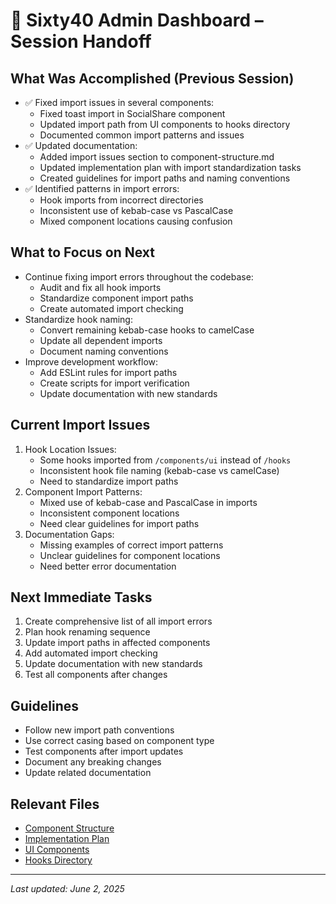 # 📝 Sixty40 Admin Dashboard – Session Handoff

## What Was Accomplished (Previous Session)
- ✅ Fixed import issues in several components:
  - Fixed toast import in SocialShare component
  - Updated import path from UI components to hooks directory
  - Documented common import patterns and issues
- ✅ Updated documentation:
  - Added import issues section to component-structure.md
  - Updated implementation plan with import standardization tasks
  - Created guidelines for import paths and naming conventions
- ✅ Identified patterns in import errors:
  - Hook imports from incorrect directories
  - Inconsistent use of kebab-case vs PascalCase
  - Mixed component locations causing confusion

## What to Focus on Next
- Continue fixing import errors throughout the codebase:
  - Audit and fix all hook imports
  - Standardize component import paths
  - Create automated import checking
- Standardize hook naming:
  - Convert remaining kebab-case hooks to camelCase
  - Update all dependent imports
  - Document naming conventions
- Improve development workflow:
  - Add ESLint rules for import paths
  - Create scripts for import verification
  - Update documentation with new standards

## Current Import Issues
1. Hook Location Issues:
   - Some hooks imported from `/components/ui` instead of `/hooks`
   - Inconsistent hook file naming (kebab-case vs camelCase)
   - Need to standardize import paths
2. Component Import Patterns:
   - Mixed use of kebab-case and PascalCase in imports
   - Inconsistent component locations
   - Need clear guidelines for import paths
3. Documentation Gaps:
   - Missing examples of correct import patterns
   - Unclear guidelines for component locations
   - Need better error documentation

## Next Immediate Tasks
1. Create comprehensive list of all import errors
2. Plan hook renaming sequence
3. Update import paths in affected components
4. Add automated import checking
5. Update documentation with new standards
6. Test all components after changes

## Guidelines
- Follow new import path conventions
- Use correct casing based on component type
- Test components after import updates
- Document any breaking changes
- Update related documentation

## Relevant Files
- [Component Structure](./component-structure.md)
- [Implementation Plan](./IMPLEMENTATION_PLAN.md)
- [UI Components](../components/ui/)
- [Hooks Directory](../hooks/)

---
_Last updated: June 2, 2025_ 